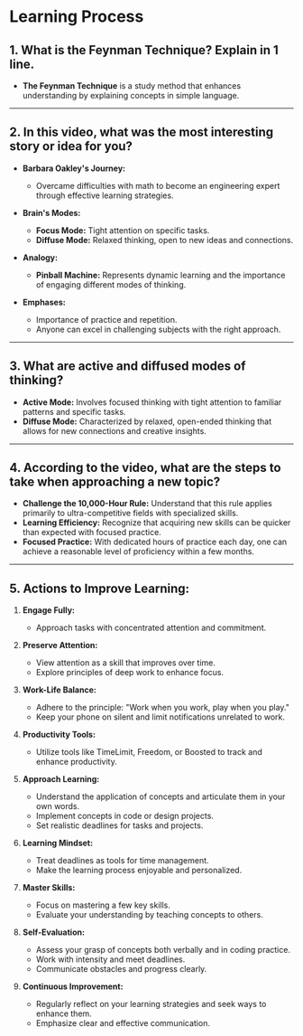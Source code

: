 # Learning Process

## 1. What is the Feynman Technique? Explain in 1 line.

- **The Feynman Technique** is a study method that enhances understanding by explaining concepts in simple language.

---

## 2. In this video, what was the most interesting story or idea for you?

- **Barbara Oakley's Journey:**
  - Overcame difficulties with math to become an engineering expert through effective learning strategies.

- **Brain's Modes:**
  - **Focus Mode:** Tight attention on specific tasks.
  - **Diffuse Mode:** Relaxed thinking, open to new ideas and connections.

- **Analogy:**
  - **Pinball Machine:** Represents dynamic learning and the importance of engaging different modes of thinking.

- **Emphases:**
  - Importance of practice and repetition.
  - Anyone can excel in challenging subjects with the right approach.

---

## 3. What are active and diffused modes of thinking?

- **Active Mode:** Involves focused thinking with tight attention to familiar patterns and specific tasks.
- **Diffuse Mode:** Characterized by relaxed, open-ended thinking that allows for new connections and creative insights.

---

## 4. According to the video, what are the steps to take when approaching a new topic?

- **Challenge the 10,000-Hour Rule:** Understand that this rule applies primarily to ultra-competitive fields with specialized skills.
- **Learning Efficiency:** Recognize that acquiring new skills can be quicker than expected with focused practice.
- **Focused Practice:** With dedicated hours of practice each day, one can achieve a reasonable level of proficiency within a few months.

---

## 5. Actions to Improve Learning:

1. **Engage Fully:**
   - Approach tasks with concentrated attention and commitment.

2. **Preserve Attention:**
   - View attention as a skill that improves over time.
   - Explore principles of deep work to enhance focus.

3. **Work-Life Balance:**
   - Adhere to the principle: "Work when you work, play when you play."
   - Keep your phone on silent and limit notifications unrelated to work.

4. **Productivity Tools:**
   - Utilize tools like TimeLimit, Freedom, or Boosted to track and enhance productivity.

5. **Approach Learning:**
   - Understand the application of concepts and articulate them in your own words.
   - Implement concepts in code or design projects.
   - Set realistic deadlines for tasks and projects.

6. **Learning Mindset:**
   - Treat deadlines as tools for time management.
   - Make the learning process enjoyable and personalized.

7. **Master Skills:**
   - Focus on mastering a few key skills.
   - Evaluate your understanding by teaching concepts to others.

8. **Self-Evaluation:**
   - Assess your grasp of concepts both verbally and in coding practice.
   - Work with intensity and meet deadlines.
   - Communicate obstacles and progress clearly.

9. **Continuous Improvement:**
   - Regularly reflect on your learning strategies and seek ways to enhance them.
   - Emphasize clear and effective communication.

